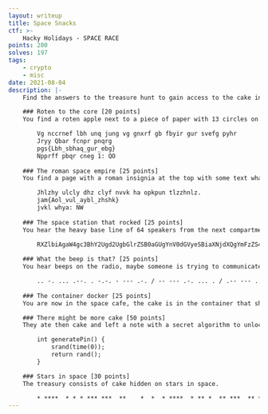 ```yaml
---
layout: writeup
title: Space Snacks
ctf: >-
    Hacky Holidays - SPACE RACE
points: 200
solves: 197
tags: 
    - crypto
    - misc
date: 2021-08-04
description: |-
    Find the answers to the treasure hunt to gain access to the cake in the space cafe.

    ### Roten to the core [20 points]
    You find a roten apple next to a piece of paper with 13 circles on and some text. What's the message?

        Vg nccrnef lbh unq jung vg gnxrf gb fbyir gur svefg pyhr
        Jryy Qbar fcnpr pnqrg
        pgs{Lbh_sbhaq_gur_ebg}
        Npprff pbqr cneg 1: QO
    
    ### The roman space empire [25 points]
    You find a page with a roman insignia at the top with some text what could it mean?

        Jhlzhy ulcly dhz clyf nvvk ha opkpun tlzzhnlz.
        jam{Aol_vul_aybl_zhshk}
        jvkl whya: NW
    
    ### The space station that rocked [25 points]
    You hear the heavy base line of 64 speakers from the next compartment. you walk in and the song changes to writing's on the wall, there is some strange code painted on the wall what could it mean?

        RXZlbiAgaW4gc3BhY2Ugd2UgbGlrZSB0aGUgYnV0dGVyeSBiaXNjdXQgYmFzZS4gY3Rme0lfbGlrZV90aGVfYnV0dGVyeV9iaXNjdWl0X2Jhc2V9IC4gQWNjZXNzIHBhcnQgMzogWEQ=
    
    ### What the beep is that? [25 points]
    You hear beeps on the radio, maybe someone is trying to communicate? Flag format: CTF:XXXXXX

        .. -. ... .--. . -.-. - --- .-. / -- --- .-. ... . / .-- --- ..- .-.. -.. / -... . / .--. .-. --- ..- -.. / --- ..-. / -.-- --- ..- .-. / . ..-. ..-. --- .-. - ... .-.-.- / -.-. - ..-. ---... ... .--. .- -.-. . -.. .- ... .... ..--- ----- ..--- .---- / .- -.-. -.-. . ... ... / -.-. --- -.. . ---... / .--- --...
    
    ### The container docker [25 points]
    You are now in the space cafe, the cake is in the container that should not be here. You can see random names on all the containers. What will Docker never name a container? Note: Please enter it as ctf{full_name}

    ### There might be more cake [50 points]
    They ate then cake and left a note with a secret algorithm to unlock the cake treasury. We saw it happening at exactly January 1, 2030 11:23:45 AM... are you the visionary that can figure out the PIN code? PIN code generation algorithm:

        int generatePin() {
            srand(time(0));
            return rand();
        }

    ### Stars in space [30 points]
    The treasury consists of cake hidden on stars in space. 

        * ****  * * * *** ***  **    *  *  * ****  * ** *  ** ***  ** ***  ** * *  *   ** *     *  * ** *  *   ** *     *   **  *   *****  **** *  ***  *  ** * *     * 
---
```

